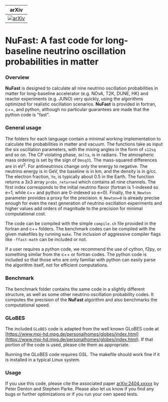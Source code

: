 | arXiv |
|:-----:|
|[![arXiv](https://img.shields.io/badge/arXiv-2404.xxxxx-orange.svg)](https://arXiv.org/abs/2404.xxxxx)|

# **NuFast**: A fast code for long-baseline neutrino oscillation probabilities in matter

### Overview
**NuFast** is designed to calculate all nine neutrino oscillation probabilities in matter for long-baseline accelerator (e.g. NOvA, T2K, DUNE, HK) and reactor experiments (e.g. JUNO) very quickly, using the algorithms optimized for realistic oscillation scenarios. **NuFast** is provided in fortran, c++, and python, although no particular guarantees are made that the python code is "fast".

### General usage
The folders for each language contain a minimal working implementation to calculate the probabilities in matter and vacuum. The functions take as input the six oscillation parameters, with the mixing angles in the form of `s12sq` and so on. The CP violating phase, `delta`, is in radians. The atmospheric mass ordering is set by the sign of `Dmsq31`. The mass-squared differences are in eV<sup>2</sup>. For antineutrinos change only the energy to negative. The neutrino energy is in GeV, the baseline is in km, and the density is in g/cc. The electron fraction, `Ye`, is typically about 0.5 in the Earth. The function returns a 3x3 array `probs_returned` which contains all nine channels. The first index corresponds to the initial neutrino flavor (fortran is 1-indexed so e=1, while c++ and python are 0-indexed so e=0). Finally, the `N_Newton` parameter provides a proxy for the precision. `N_Newton=0` is already precise enough for even the next generation of neutrino oscillation experiments and higher values add orders of magnitude to the precision for minimal computational cost.

The code can be compiled with the simple `compile.sh` file provided in the fortran and c++ folders. The benchmark codes can be compiled with the given makefiles by running `make`. The inclusion of aggressive compiler flags like `-ffast-math` can be included or not.

If a user requires a python code, we recommend the use of cython, f2py, or something similar from the c++ or fortran codes. The python code is included so that those who are only familiar with python can easily parse the algorithm itself, not for efficient computations.

### Benchmark
The benchmark folder contains the same code in a slightly different structure, as well as some other neutrino oscillation probability codes. It computes the precision of the **NuFast** algorithm and also benchmarks the computational speed.

### GLoBES
The included `GLoBES` code is adapted from the well known GLoBES code at [https://www.mpi-hd.mpg.de/personalhomes/globes/index.html](https://www.mpi-hd.mpg.de/personalhomes/globes/index.html). If that portion of the code is used, please cite them as appropriate.

Running the GLoBES code requires GSL. The makefile should work fine if it is installed in a typical Linux system.

### Usage
If you use this code, please cite the associated paper [arXiv:2404.xxxxx](https://arxiv.org/abs/2404.xxxxx) by Peter Denton and Stephen Parke. Please also let us know if you find any bugs or further optimizations or if you run your own speed tests.
